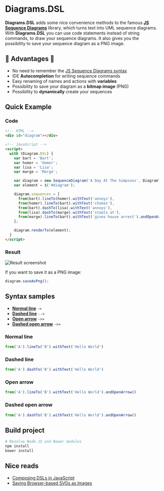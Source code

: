 # Diagrams.DSL

**Diagrams.DSL** adds some nice convenience methods to the famous [**JS Sequence Diagrams**](https://github.com/bramp/js-sequence-diagrams) library, which turns text into UML sequence diagrams. With **Diagrams.DSL** you can use code statements instead of string commands, to draw your sequence diagrams. It also gives you the possibility to save your sequence diagram as a PNG image.

## :star2: Advantages :star2:
- No need to remember the [JS Sequence Diagrams syntax](http://bramp.github.io/js-sequence-diagrams/)
- IDE **Autocompletion** for writing sequence commands
- Easy renaming of names and actions with **variables**
- Possibility to save your diagram as a **bitmap image** (PNG)
- Possibility to **dynamically** create your sequences

## Quick Example

### Code

```html
<!-- HTML -->
<div id="diagram"></div>

<!-- JavaScript -->
<script>
  with (Diagram.DSL) {
    var bart = 'Bart';
    var homer = 'Homer';
    var lisa = 'Lisa';
    var marge = 'Marge';

    var diagram = new SequenceDiagram('A Day At The Simpsons', DiagramTheme.HAND_DRAWN);
    var element = $('#diagram');

    diagram.sequences = [
      from(bart).lineTo(homer).withText('annoys'),
      from(homer).lineTo(bart).withText('chokes'),
      from(bart).dashTo(lisa).withText('annoys'),
      from(lisa).dashTo(marge).withText('stools at'),
      from(marge).lineTo(bart).withText('gives house arrest').andOpenArrow()
    ];

    diagram.renderTo(element);
  }
</script>
```

### Result

![Result screenshot](http://welovecoding.github.io/diagrams-dsl/demo/demo.png)

If you want to save it as a PNG image:

```js
diagram.saveAsPng();
```


## Syntax samples

- **[Normal line](#lineTo)** `->`
- **[Dashed line](#dashTo)** `-->`
- **[Open arrow](#andOpenArrow)** `->>`
- **[Dashed open arrow](#dashToAndOpenArrow)** `->>`

### <a name="lineTo"></a> Normal line

```js
from('A').lineTo('B').withText('Hello World')
```

### <a name="dashTo"></a> Dashed line

```js
from('A').dashTo('B').withText('Hello World')
```

### <a name="andOpenArrow"></a> Open arrow

```js
from('A').lineTo('B').withText('Hello World').andOpenArrow()
```

### <a name="dashToAndOpenArrow"></a> Dashed open arrow

```js
from('A').dashTo('B').withText('Hello World').andOpenArrow()
```

## Build project

```bash
# Resolve Node.JS and Bower modules
npm install
bower install
```

## Nice reads
- [Composing DSLs in JavaScript](https://blog.jcoglan.com/2008/03/21/composing-dsls-in-javascript/)
- [Saving Browser-based SVGs as Images](http://spin.atomicobject.com/2014/01/21/convert-svg-to-png/)

